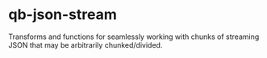 # qb-json-stream

Transforms and functions for seamlessly working with chunks of streaming JSON that may be arbitrarily chunked/divided. 